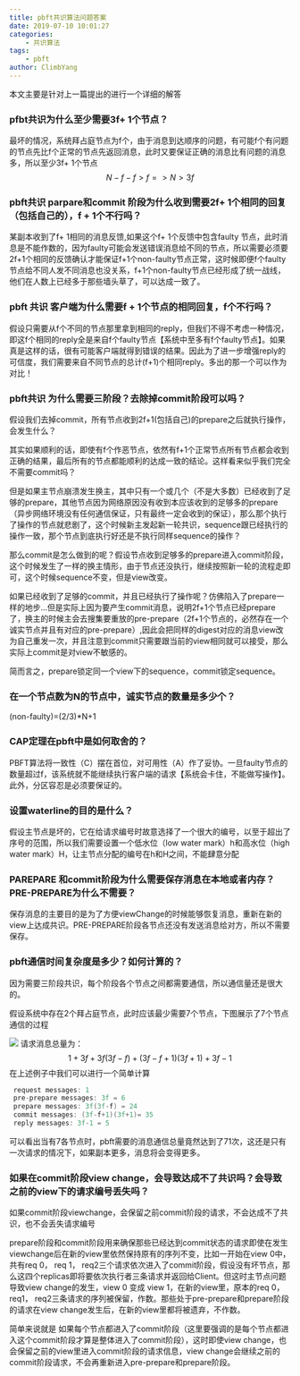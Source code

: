 ```yaml
---
title: pbft共识算法问题答案
date: 2019-07-10 10:01:27
categories:
    - 共识算法
tags:
    - pbft
author: ClimbYang
---
```

本文主要是针对上一篇提出的进行一个详细的解答

<!-- more -->

### pfbt共识为什么至少需要3f+ 1个节点？

最坏的情况，系统拜占庭节点为f个，由于消息到达顺序的问题，有可能f个有问题的节点先比f个正常的节点先返回消息，此时又要保证正确的消息比有问题的消息多，所以至少3f+ 1个节点
$$
N - f- f > f => N > 3f
$$


###  pbft共识 parpare和commit 阶段为什么收到需要2f+ 1个相同的回复（包括自己的），f + 1个不行吗？

某副本收到了f+ 1相同的消息反馈,如果这个f+ 1个反馈中包含faulty 节点，此时消息是不能作数的，因为faulty可能会发送错误消息给不同的节点，所以需要必须要2f+1个相同的反馈确认才能保证f+1个non-faulty节点正常，这时候即便f个faulty节点给不同人发不同消息也没关系，f+1个non-faulty节点已经形成了统一战线，他们在人数上已经多于那些墙头草了，可以达成一致了。

### pbft 共识 客户端为什么需要f + 1个节点的相同回复，f个不行吗？

假设只需要从f个不同的节点那里拿到相同的reply，但我们不得不考虑一种情况，即这f个相同的reply全是来自f个faulty节点【系统中至多有f个faulty节点】。如果真是这样的话，很有可能客户端就得到错误的结果。因此为了进一步增强reply的可信度，我们需要来自不同节点的总计(f+1)个相同reply。多出的那一个可以作为对比！

### pbft共识 为什么需要三阶段？去除掉commit阶段可以吗？

假设我们去掉commit，所有节点收到2f+1(包括自己)的prepare之后就执行操作，会发生什么？

其实如果顺利的话，即使有f个作恶节点，依然有f+1个正常节点所有节点都会收到正确的结果，最后所有的节点都能顺利的达成一致的结论。这样看来似乎我们完全不需要commit吗？

但是如果主节点崩溃发生换主，其中只有一个或几个（不是大多数）已经收到了足够的prepare，其他节点因为网络原因没有收到本应该收到的足够多的prepare（异步网络环境没有任何通信保证，只有最终一定会收到的保证），那么那个执行了操作的节点就悲剧了，这个时候新主发起新一轮共识，sequence跟已经执行的操作一致，那个节点到底执行好还是不执行同样sequence的操作？

那么commit是怎么做到的呢？假设节点收到足够多的prepare进入commit阶段，这个时候发生了一样的换主情形，由于节点还没执行，继续按照新一轮的流程走即可，这个时候sequence不变，但是view改变。

如果已经收到了足够的commit，并且已经执行了操作呢？仿佛陷入了prepare一样的地步...但是实际上因为要产生commit消息，说明2f+1个节点已经prepare了，换主的时候主会去搜集要重放的pre-prepare（2f+1个节点的，必然存在一个诚实节点并且有对应的pre-prepare）,因此会把同样的digest对应的消息view改为自己重发一次，并且注意到commit只需要跟当前的view相同就可以接受，那么实际上commit是对view不敏感的。

简而言之，prepare锁定同一个view下的sequence，commit锁定sequence。

### 在一个节点数为N的节点中，诚实节点的数量是多少个？

(non-faulty)=(2/3)*N+1

### CAP定理在pbft中是如何取舍的？

PBFT算法将一致性（C）摆在首位，对可用性（A）作了妥协。一旦faulty节点的数量超过f，该系统就不能继续执行客户端的请求【系统会卡住，不能做写操作】。此外，分区容忍是必须要保证的。

### 设置waterline的目的是什么？

假设主节点是坏的，它在给请求编号时故意选择了一个很大的编号，以至于超出了序号的范围，所以我们需要设置一个低水位（low water mark）h和高水位（high water mark）H，让主节点分配的编号在h和H之间，不能肆意分配

### PAREPARE 和commit阶段为什么需要保存消息在本地或者内存？PRE-PREPARE为什么不需要？

保存消息的主要目的是为了方便viewChange的时候能够恢复消息，重新在新的view上达成共识。PRE-PREPARE阶段各节点还没有发送消息给对方，所以不需要保存。

### pbft通信时间复杂度是多少？如何计算的？

因为需要三阶段共识，每个阶段各个节点之间都需要通信，所以通信量还是很大的。

假设系统中存在2个拜占庭节点，此时应该最少需要7个节点，下图展示了7个节点通信的过程

![](http://ww1.sinaimg.cn/large/c26c1fe3gy1g2yw43eqxfj20kd0f2win.jpg)
    请求消息总量为：
$$
1 + 3f + 3f(3f-f) + (3f-f+1)(3f+1) + 3f-1
$$
   在上述例子中我们可以进行一个简单计算

```java
 request messages: 1
 pre-prepare messages: 3f = 6
 prepare messages: 3f(3f-f) = 24
 commit messages: (3f-f+1)(3f+1)= 35
 reply messages: 3f-1 = 5
```
可以看出当有7各节点时，pbft需要的消息通信总量竟然达到了71次，这还是只有一次请求的情况下，如果副本更多，消息将会变得更多。

### 如果在commit阶段view change，会导致达成不了共识吗？会导致之前的view下的请求编号丢失吗？

如果commit阶段viewchange，会保留之前commit阶段的请求，不会达成不了共识，也不会丢失请求编号

prepare阶段和commit阶段用来确保那些已经达到commit状态的请求即使在发生viewchange后在新的view里依然保持原有的序列不变，比如一开始在view 0中，共有req 0， req 1， req2三个请求依次进入了commit阶段，假设没有坏节点，那么这四个replicas即将要依次执行者三条请求并返回给Client。但这时主节点问题导致view change的发生，view 0 变成 view 1，在新的view里，原本的req 0， req1， req2三条请求的序列被保留，作数。那些处于pre-prepare和prepare阶段的请求在view change发生后，在新的view里都将被遗弃，不作数。

简单来说就是 如果每个节点都进入了commit阶段（这里要强调的是每个节点都进入这个commit阶段才算是整体进入了commit阶段），这时即使view change，也会保留之前的view里进入commit阶段的请求信息，view change会继续之前的commit阶段请求，不会再重新进入pre-prepare和prepare阶段。